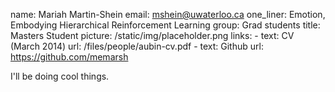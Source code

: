 name: Mariah Martin-Shein
email: mshein@uwaterloo.ca
one_liner: Emotion, Embodying Hierarchical Reinforcement Learning
group: Grad students
title: Masters Student
picture: /static/img/placeholder.png
links:
    - text: CV (March 2014)
      url: /files/people/aubin-cv.pdf
    - text: Github
      url: https://github.com/memarsh

I'll be doing cool things.
